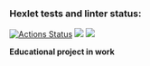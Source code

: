 ### Hexlet tests and linter status:
[![Actions Status](https://github.com/SevaErshov/python-project-lvl3/workflows/hexlet-check/badge.svg)](https://github.com/SevaErshov/python-project-lvl3/actions)
<a href="https://codeclimate.com/github/SevaErshov/python-project-lvl3/maintainability"><img src="https://api.codeclimate.com/v1/badges/f060f6c8c37f0908238d/maintainability" /></a>
<a href="https://codeclimate.com/github/SevaErshov/python-project-lvl3/test_coverage"><img src="https://api.codeclimate.com/v1/badges/f060f6c8c37f0908238d/test_coverage" /></a>

**Educational project in work**
